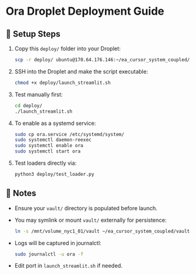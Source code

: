 # Ora Droplet Deployment Guide

## 🔧 Setup Steps

1. Copy this `deploy/` folder into your Droplet:
    ```bash
    scp -r deploy/ ubuntu@170.64.176.146:~/ea_cursor_system_coupled/
    ```

2. SSH into the Droplet and make the script executable:
    ```bash
    chmod +x deploy/launch_streamlit.sh
    ```

3. Test manually first:
    ```bash
    cd deploy/
    ./launch_streamlit.sh
    ```

4. To enable as a systemd service:
    ```bash
    sudo cp ora.service /etc/systemd/system/
    sudo systemctl daemon-reexec
    sudo systemctl enable ora
    sudo systemctl start ora
    ```

5. Test loaders directly via:
    ```bash
    python3 deploy/test_loader.py
    ```

## 📂 Notes

- Ensure your `vault/` directory is populated before launch.
- You may symlink or mount `vault/` externally for persistence:
    ```bash
    ln -s /mnt/volume_nyc1_01/vault ~/ea_cursor_system_coupled/vault
    ```

- Logs will be captured in journalctl:
    ```bash
    sudo journalctl -u ora -f
    ```

- Edit port in `launch_streamlit.sh` if needed.
